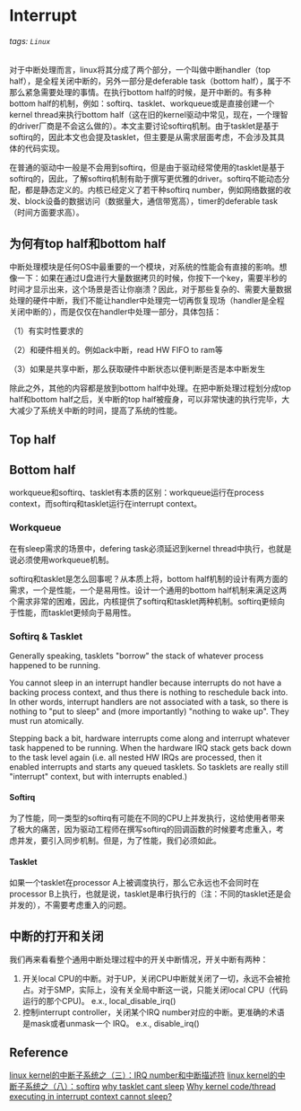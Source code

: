 # Interrupt
###### tags: `Linux`

对于中断处理而言，linux将其分成了两个部分，一个叫做中断handler（top half），是全程关闭中断的，另外一部分是deferable task（bottom half），属于不那么紧急需要处理的事情。在执行bottom half的时候，是开中断的。有多种bottom half的机制，例如：softirq、tasklet、workqueue或是直接创建一个kernel thread来执行bottom half（这在旧的kernel驱动中常见，现在，一个理智的driver厂商是不会这么做的）。本文主要讨论softirq机制。由于tasklet是基于softirq的，因此本文也会提及tasklet，但主要是从需求层面考虑，不会涉及其具体的代码实现。

在普通的驱动中一般是不会用到softirq，但是由于驱动经常使用的tasklet是基于softirq的，因此，了解softirq机制有助于撰写更优雅的driver。softirq不能动态分配，都是静态定义的。内核已经定义了若干种softirq number，例如网络数据的收发、block设备的数据访问（数据量大，通信带宽高），timer的deferable task（时间方面要求高）。


## 为何有top half和bottom half

中断处理模块是任何OS中最重要的一个模块，对系统的性能会有直接的影响。想像一下：如果在通过U盘进行大量数据拷贝的时候，你按下一个key，需要半秒的时间才显示出来，这个场景是否让你崩溃？因此，对于那些复杂的、需要大量数据处理的硬件中断，我们不能让handler中处理完一切再恢复现场（handler是全程关闭中断的），而是仅仅在handler中处理一部分，具体包括：

（1）有实时性要求的

（2）和硬件相关的。例如ack中断，read HW FIFO to ram等

（3）如果是共享中断，那么获取硬件中断状态以便判断是否是本中断发生

除此之外，其他的内容都是放到bottom half中处理。在把中断处理过程划分成top half和bottom half之后，关中断的top half被瘦身，可以非常快速的执行完毕，大大减少了系统关中断的时间，提高了系统的性能。

## Top half
## Bottom half
workqueue和softirq、tasklet有本质的区别：workqueue运行在process context，而softirq和tasklet运行在interrupt context。

### Workqueue
在有sleep需求的场景中，defering task必须延迟到kernel thread中执行，也就是说必须使用workqueue机制。

softirq和tasklet是怎么回事呢？从本质上将，bottom half机制的设计有两方面的需求，一个是性能，一个是易用性。设计一个通用的bottom half机制来满足这两个需求非常的困难，因此，内核提供了softirq和tasklet两种机制。softirq更倾向于性能，而tasklet更倾向于易用性。

### Softirq & Tasklet
Generally speaking, tasklets "borrow" the stack of whatever process happened to be running.

You cannot sleep in an interrupt handler because interrupts do not have a backing process context, and thus there is nothing to reschedule back into. In other words, interrupt handlers are not associated with a task, so there is nothing to "put to sleep" and (more importantly) "nothing to wake up". They must run atomically.

Stepping back a bit, hardware interrupts come along and interrupt whatever task happened to be running. When the hardware IRQ stack gets back down to the task level again (i.e. all nested HW IRQs are processed, then it enabled interrupts and starts any queued tasklets. So tasklets are really still "interrupt" context, but with interrupts enabled.)



#### Softirq
为了性能，同一类型的softirq有可能在不同的CPU上并发执行，这给使用者带来了极大的痛苦，因为驱动工程师在撰写softirq的回调函数的时候要考虑重入，考虑并发，要引入同步机制。但是，为了性能，我们必须如此。

#### Tasklet
如果一个tasklet在processor A上被调度执行，那么它永远也不会同时在processor B上执行，也就是说，tasklet是串行执行的（注：不同的tasklet还是会并发的），不需要考虑重入的问题。


## 中断的打开和关闭
我们再来看看整个通用中断处理过程中的开关中断情况，开关中断有两种：
1. 开关local CPU的中断。对于UP，关闭CPU中断就关闭了一切，永远不会被抢占。对于SMP，实际上，没有关全局中断这一说，只能关闭local CPU（代码运行的那个CPU)。 e.x., local_disable_irq()
2. 控制interrupt controller，关闭某个IRQ number对应的中断。更准确的术语是mask或者unmask一个 IRQ。 e.x., disable_irq()


## Reference
[linux kernel的中断子系统之（三）：IRQ number和中断描述符](http://www.wowotech.net/irq_subsystem/interrupt_descriptor.html)
[linux kernel的中断子系统之（八）：softirq](http://www.wowotech.net/irq_subsystem/soft-irq.html)
[why tasklet cant sleep](https://lists.kernelnewbies.org/pipermail/kernelnewbies/2011-November/003812.html)
[Why kernel code/thread executing in interrupt context cannot sleep?](https://stackoverflow.com/questions/1053572/why-kernel-code-thread-executing-in-interrupt-context-cannot-sleep/1056710#1056710)